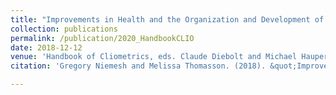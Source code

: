 ```yaml
---
title: "Improvements in Health and the Organization and Development of Health Care and Health Insurance Markets (with Melissa Thomasson)"
collection: publications
permalink: /publication/2020_HandbookCLIO
date: 2018-12-12
venue: 'Handbook of Cliometrics, eds. Claude Diebolt and Michael Haupert. Berlin: Springer.'
citation: 'Gregory Niemesh and Melissa Thomasson. (2018). &quot;Improvements in Health and the Organization and Development of Health Care and Health Insurance Markets.&quot; in <i>Handbook of Cliometrics</i>, eds. Claude Diebolt and Michael Haupert. Berlin: Springer.'

---
```


